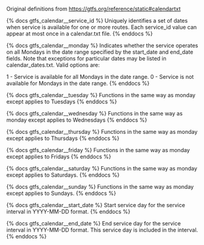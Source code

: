 Original definitions from https://gtfs.org/reference/static#calendartxt

{% docs gtfs_calendar\_\_service_id %}
Uniquely identifies a set of dates when service is available for one or more routes. Each service_id value can appear at most once in a calendar.txt file.
{% enddocs %}

{% docs gtfs_calendar\_\_monday %}
Indicates whether the service operates on all Mondays in the date range specified by the start_date and end_date fields. Note that exceptions for particular dates may be listed in calendar_dates.txt. Valid options are:

1 - Service is available for all Mondays in the date range.
0 - Service is not available for Mondays in the date range.
{% enddocs %}

{% docs gtfs_calendar\_\_tuesday %}
Functions in the same way as monday except applies to Tuesdays
{% enddocs %}

{% docs gtfs_calendar\_\_wednesday %}
Functions in the same way as monday except applies to Wednesdays
{% enddocs %}

{% docs gtfs_calendar\_\_thursday %}
Functions in the same way as monday except applies to Thursdays
{% enddocs %}

{% docs gtfs_calendar\_\_friday %}
Functions in the same way as monday except applies to Fridays
{% enddocs %}

{% docs gtfs_calendar\_\_saturday %}
Functions in the same way as monday except applies to Saturdays.
{% enddocs %}

{% docs gtfs_calendar\_\_sunday %}
Functions in the same way as monday except applies to Sundays.
{% enddocs %}

{% docs gtfs_calendar\_\_start_date %}
Start service day for the service interval in YYYY-MM-DD format.
{% enddocs %}

{% docs gtfs_calendar\_\_end_date %}
End service day for the service interval in YYYY-MM-DD format. This service day is included in the interval.
{% enddocs %}
